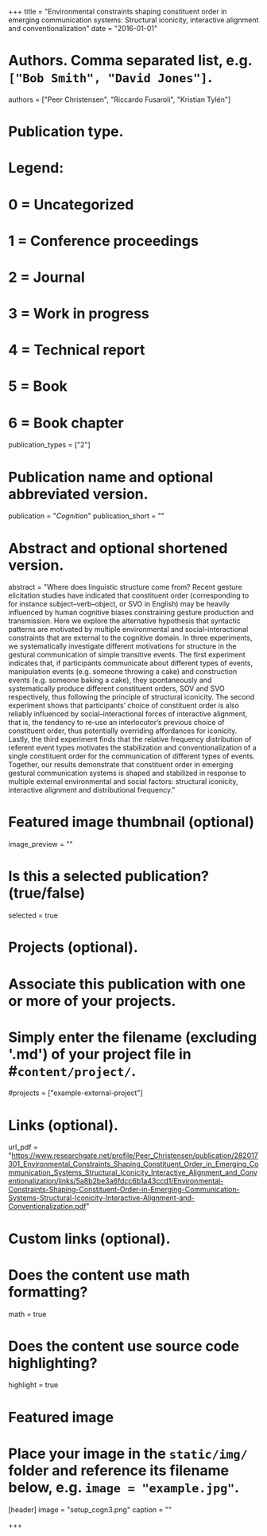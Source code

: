+++
title = "Environmental constraints shaping constituent order in emerging communication systems: Structural iconicity, interactive alignment and conventionalization"
date = "2016-01-01"

# Authors. Comma separated list, e.g. `["Bob Smith", "David Jones"]`.
authors = ["Peer Christensen", "Riccardo Fusaroli", "Kristian Tylén"]

# Publication type.
# Legend:
# 0 = Uncategorized
# 1 = Conference proceedings
# 2 = Journal
# 3 = Work in progress
# 4 = Technical report
# 5 = Book
# 6 = Book chapter
publication_types = ["2"]

# Publication name and optional abbreviated version.
publication = "*Cognition*"
publication_short = ""

# Abstract and optional shortened version.
abstract = "Where does linguistic structure come from? Recent gesture elicitation studies have indicated that constituent order (corresponding to for instance subject–verb–object, or SVO in English) may be heavily influenced by human cognitive biases constraining gesture production and transmission. Here we explore the alternative hypothesis that syntactic patterns are motivated by multiple environmental and social–interactional constraints that are external to the cognitive domain. In three experiments, we systematically investigate different motivations for structure in the gestural communication of simple transitive events. The first experiment indicates that, if participants communicate about different types of events, manipulation events (e.g. someone throwing a cake) and construction events (e.g. someone baking a cake), they spontaneously and systematically produce different constituent orders, SOV and SVO respectively, thus following the principle of structural iconicity. The second experiment shows that participants’ choice of constituent order is also reliably influenced by social–interactional forces of interactive alignment, that is, the tendency to re-use an interlocutor’s previous choice of constituent order, thus potentially overriding affordances for iconicity. Lastly, the third experiment finds that the relative frequency distribution of referent event types motivates the stabilization and conventionalization of a single constituent order for the communication of different types of events. Together, our results demonstrate that constituent order in emerging gestural communication systems is shaped and stabilized in response to multiple external environmental and social factors: structural iconicity, interactive alignment and distributional frequency."

# Featured image thumbnail (optional)
image_preview = ""

# Is this a selected publication? (true/false)
selected = true

# Projects (optional).
#   Associate this publication with one or more of your projects.
#   Simply enter the filename (excluding '.md') of your project file in #`content/project/`.
#projects = ["example-external-project"]

# Links (optional).
url_pdf = "https://www.researchgate.net/profile/Peer_Christensen/publication/282017301_Environmental_Constraints_Shaping_Constituent_Order_in_Emerging_Communication_Systems_Structural_Iconicity_Interactive_Alignment_and_Conventionalization/links/5a8b2be3a6fdcc6b1a43ccd1/Environmental-Constraints-Shaping-Constituent-Order-in-Emerging-Communication-Systems-Structural-Iconicity-Interactive-Alignment-and-Conventionalization.pdf"


# Custom links (optional).

# Does the content use math formatting?
math = true

# Does the content use source code highlighting?
highlight = true

# Featured image
# Place your image in the `static/img/` folder and reference its filename below, e.g. `image = "example.jpg"`.
[header]
image = "setup_cogn3.png"
caption = ""

+++
